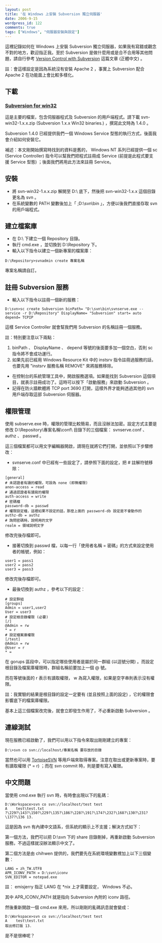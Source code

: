 ```yaml
---
layout: post
title: '在 Windows 上安裝 Subversion 獨立伺服器'
date: 2006-9-15
wordpress_id: 122
comments: true
tags: ["Windows", "伺服器安裝與設定"]
---
```


這裡記錄如何在 Windows 上安裝 Subversion 獨立伺服器，如果我有寫錯或觀念不對的地方，歡迎指正我。至於 Subversion 是做什麼用或是合不合用等其他問題，請自行參考 [Version Control with Subversion](http://twpug.net/docs/Subversion/) 這篇文章 (正體中文) 。

註：會這樣設定是因為系統沒有安裝 Apache 2 ，事實上 Subversion 配合 Apache 2 在功能面上會比較多樣化。 

<!--more-->

## 下載

### [Subversion for win32](http://subversion.tigris.org/servlets/ProjectDocumentList?folderID=91)

這是主要的檔案，包含伺服器程式及 Subversion 的用戶端程式。請下載  svn-win32-1.x.x.zip (Subversion 1.x.x Win32 binaries.) ，撰寫此文時為 1.4.0 。 

Subversion 1.4.0 已經提供我們一個 Windows Service 型態的執行方式，後面我會介紹如何安裝它。

補述：本文剛開始撰寫時找到的資料是舊的， Windows NT 系列已經提供一個 sc (Service Controller) 指令可以幫我們把程式註冊成 Service (前提是此程式要支援 Service 型態) ；後面我們將用此方法來註冊 Service。 

## 安裝

* 將 svn-win32-1.x.x.zip 解開至 D:\ 底下，然後把 svn-win32-1.x.x 這個目錄更名為 svn 。
* 在系統變數的 PATH 變數後加上「 ;D:\svn\bin 」，方便以後我們直接存取 svn 的用戶端程式。


## 建立檔案庫

* 在 D:\ 下建立一個 Repository 目錄。
* 執行 cmd.exe ，並切換到 D:\Repository 下。
* 輸入以下指令以建立一個新專案的檔案庫：

```
D:\Repository>svnadmin create 專案名稱

```

專案名稱請自訂。


## 註冊 Subversion 服務 

* 輸入以下指令以註冊一個新的服務：

```
D:\svn>sc create Subversion binPath= "D:\svn\bin\svnserve.exe --service -r D:\Repository" DisplayName= "Subversion" start= auto depend= TCPIP

```

這樣 Service Controller 就會幫我們用 Subversion 的名稱註冊一個服務。

註：特別要注意以下兩點：
1. binPath 、 DisplayName 、 depend 等號的後面要多加一個空白，否則 sc 指令將不會成功運行。
2. 如果先前已經用 Windows Resource Kit 中的 instsrv 指令註冊過服務的話，也要先用 "instsrv 服務名稱 REMOVE" 來將服務移除。
* 在控制台的系統管理工具中，開啟服務選項。如果能找到 Subversion 這個項目，就表示註冊成功了。這時可以按下「啟動服務」來啟動 Subversion 。
* 記得在防火牆軟體將 TCP port 3690 打開，這樣外界才能夠透過其他的 svn 用戶端存取這部 Subversion 伺服器。


## 權限管理

使用 subserve.exe 時，權限的管理比較簡易，而且沒辦法加密。設定方式主要是修改 D:\Repository\專案名稱\conf\ 目錄下的三個檔案： svnserve.conf 、 authz 、 passwd 。

這三個檔案都可以用文字編輯器開啟，請現在就將它們打開，並依照以下步驟修改：
* svnserve.conf 中已經有一些設定了，請參照下面的設定，把 # 註解符號移除：

```
[general]
# 未認證者有讀的權限，可設為 none (即無權限)
anon-access = read
# 通過認證者有讀寫的權限
auth-access = write
# 密碼檔
password-db = passwd
# 權限設定檔，這裡如果不設定的話，那麼上面的 password-db 設定是不會動作的
authz-db = authz
# 詢問密碼時，說明用的文字
realm = 領域說明文字

```

修改完後存檔即可。
* 接著切換到 passwd 檔，以每一行「使用者名稱 = 密碼」的方式來設定使用者的帳號，例如：

```
user1 = pass1
user2 = pass2
user3 = pass3

```

修改完後存檔即可。
* 最後切換到 authz ，參考以下的設定： 

```
# 設定群組
[groups]
Admin = user1,user2
User = user3
# 設定根目錄權限 (必要)
[/]
@Admin = rw
* = r
# 設定檔案庫權限
[/test]
@Admin = rw
@User = r
* =

```

在 gorups 區段中，可以指定哪些使用者是屬於同一群組 (以逗號分開) 。而設定根目錄及檔案庫權限時，群組名稱前要加上一個 @ 號。

而在等號後面的 r 表示有讀取權限， w 為寫入權限，如果是空字串則表示沒有權限。

註：我實驗的結果是根目錄的設定一定要有 (並且按照上面的設定) ，它的權限會影響底下的檔案庫權限。


基本上這三個檔案改完後，就會立即發生作用了，不必重新啟動 Subversion 。

## 連線測試

現在服務已經啟動了，我們可以用以下指令來取出剛剛建立的專案：

```
D:\>svn co svn://localhost/專案名稱 要存放的目錄

```

當然也可以用 [TortoiseSVN](http://tortoisesvn.net/) 等用戶端來取得專案。注意在取出或更新專案時，要有讀取權限 (* = r) ；而在 svn commit 時，則是要有寫入權限。

## 中文問題

當使用 cmd.exe 執行 svn 時，有時會出現以下的亂碼：

```
D:\Workspace>svn co svn://localhost/test test
A    test\test.txt
?\229?\143?\150?\229?\135?\186?\228?\191?\174?\232?\168?\130?\231?\137?\136 13.

```

這是因為 svn 有內建中文語系，但系統的顯示上不支援；解決方式如下：

第一個方法，我們可以把 D:\svn 下的 share 目錄刪掉，再重新啟動 Subversion 服務，不過這樣就沒辦法顯示中文了。

第二個方法是由 chihwen 提供的，我們要先在系統環境變數裡加上以下三個變數：

```
LANG = zh_TW.UTF8
APR_ICONV_PATH = D:\svn\iconv
SVN_EDITOR = notepad.exe

```

註： emisjerry 指正 LANG 在 *nix 上才需要設定， Windows 不必。

其中 APR_ICONV_PATH 就是指向 Subversion 內附的 iconv 路徑。

然後重新開啟一個 cmd.exe 來用，所以剛剛的亂碼訊息就會變成：

```
D:\Workspace>svn co svn://localhost/test test
A    test\test.txt
取出修訂版 13.

```

是不是很棒呢？
